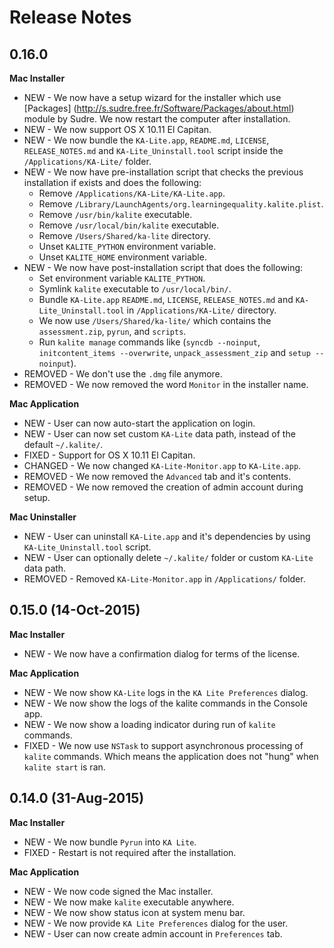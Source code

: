 Release Notes
=============

0.16.0
------

**Mac Installer**

* NEW - We now have a setup wizard for the installer which use [Packages] (http://s.sudre.free.fr/Software/Packages/about.html) module by Sudre. We now restart the computer after installation.
* NEW - We now support OS X 10.11 El Capitan.
* NEW - We now bundle the `KA-Lite.app`, `README.md`, `LICENSE`, `RELEASE_NOTES.md` and `KA-Lite_Uninstall.tool` script inside the `/Applications/KA-Lite/` folder.
* NEW - We now have pre-installation script that checks the previous installation if exists and does the following:
  - Remove `/Applications/KA-Lite/KA-Lite.app`.
  - Remove `/Library/LaunchAgents/org.learningequality.kalite.plist`.
  - Remove `/usr/bin/kalite` executable.
  - Remove `/usr/local/bin/kalite` executable. 
  - Remove `/Users/Shared/ka-lite` directory.
  - Unset `KALITE_PYTHON` environment variable.
  - Unset `KALITE_HOME` environment variable.
* NEW - We now have post-installation script that does the following:
  - Set environment variable `KALITE_PYTHON`.
  - Symlink `kalite` executable to `/usr/local/bin/`.
  - Bundle `KA-Lite.app` `README.md`, `LICENSE`, `RELEASE_NOTES.md` and `KA-Lite_Uninstall.tool` in `/Applications/KA-Lite/` directory.
  - We now use `/Users/Shared/ka-lite/` which contains the `assessment.zip`, `pyrun`, and `scripts`.
  - Run `kalite manage` commands like (`syncdb --noinput`, `initcontent_items --overwrite`, `unpack_assessment_zip` and `setup --noinput`).
* REMOVED - We don't use the `.dmg` file anymore.
* REMOVED - We now removed the word `Monitor` in the installer name.


**Mac Application**

* NEW - User can now auto-start the application on login.
* NEW - User can now set custom `KA-Lite` data path, instead of the default `~/.kalite/`.
* FIXED - Support for OS X 10.11 El Capitan.
* CHANGED - We now changed `KA-Lite-Monitor.app` to `KA-Lite.app`.
* REMOVED - We now removed the `Advanced` tab and it's contents.
* REMOVED - We now removed the creation of admin account during setup.
 
**Mac Uninstaller**

* NEW - User can uninstall `KA-Lite.app` and it's dependencies by using `KA-Lite_Uninstall.tool` script.
* NEW - User can optionally delete `~/.kalite/` folder or custom `KA-Lite` data path.
* REMOVED - Removed `KA-Lite-Monitor.app` in `/Applications/` folder.

0.15.0 (14-Oct-2015)
--------------------

**Mac Installer**

* NEW - We now have a confirmation dialog for terms of the license.

**Mac Application**

* NEW - We now show `KA-Lite` logs in the `KA Lite Preferences` dialog.
* NEW - We now show the logs of the kalite commands in the Console app.
* NEW - We now show a loading indicator during run of `kalite` commands.
* FIXED - We now use `NSTask` to support asynchronous processing of `kalite` commands.  Which means the application does not "hung" when `kalite start` is ran.


0.14.0 (31-Aug-2015)
--------------------

**Mac Installer**

* NEW - We now bundle `Pyrun` into `KA Lite`.
* FIXED - Restart is not required after the installation.

**Mac Application**

* NEW - We now code signed the Mac installer.
* NEW - We now make `kalite` executable anywhere. 
* NEW - We now show status icon at system menu bar.
* NEW - We now provide `KA Lite Preferences` dialog for the user.
* NEW - User can now create admin account in `Preferences` tab.
